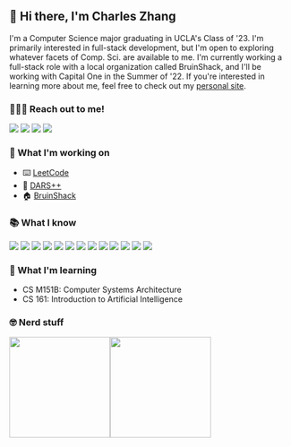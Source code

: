 ## 👋 Hi there, I'm Charles Zhang
I'm a Computer Science major graduating in UCLA's Class of '23. I'm primarily interested in full-stack development, but I'm open to exploring whatever facets of Comp. Sci. are available to me. I'm currently working a full-stack role with a local organization called BruinShack, and I'll be working with Capital One in the Summer of '22. If you're interested in learning more about me, feel free to check out my [personal site](https://czhangy.io).

### 🙋🏻‍♂️ Reach out to me!
[<img src="https://img.shields.io/badge/Instagram-E4405F?style=for-the-badge&logo=instagram&logoColor=white" />](https://www.instagram.com/c.zhangg/)
[<img src="https://img.shields.io/badge/LinkedIn-0077B5?style=for-the-badge&logo=linkedin&logoColor=white" />](https://www.linkedin.com/in/charles-zhang-14746519b/)
[<img src="https://img.shields.io/badge/Twitter-1DA1F2?style=for-the-badge&logo=twitter&logoColor=white" />](https://twitter.com/czhangy_)
[<img src="https://img.shields.io/badge/Facebook-1877F2?style=for-the-badge&logo=facebook&logoColor=white" />](https://www.facebook.com/charles.zhang.14268769/)

### 📌 What I'm working on
- ⌨️ [LeetCode](https://leetcode.com/czhangy/)
- 📖 [DARS++](https://darsplusplus.herokuapp.com)
- 🏠 [BruinShack](https://bruinshack.com)

### 📚 What I know
<img src="https://img.shields.io/badge/HTML5-E34F26?style=for-the-badge&logo=html5&logoColor=white" />    <img src="https://img.shields.io/badge/CSS3-1572B6?style=for-the-badge&logo=css3&logoColor=white" />    <img src="https://img.shields.io/badge/JavaScript-323330?style=for-the-badge&logo=javascript&logoColor=F7DF1E" />
<img src="https://img.shields.io/badge/C%2B%2B-00599C?style=for-the-badge&logo=c%2B%2B&logoColor=white" />  <img src="https://img.shields.io/badge/Python-FFD43B?style=for-the-badge&logo=python&logoColor=darkgreen" />   <img src="https://img.shields.io/badge/React-20232A?style=for-the-badge&logo=react&logoColor=61DAFB" />    <img src="https://img.shields.io/badge/Vue.js-35495E?style=for-the-badge&logo=vuedotjs&logoColor=4FC08D" />    <img src="https://img.shields.io/badge/npm-CB3837?style=for-the-badge&logo=npm&logoColor=white" />     <img src="https://img.shields.io/badge/Node.js-339933?style=for-the-badge&logo=nodedotjs&logoColor=white" />   <img src="https://img.shields.io/badge/Express.js-000000?style=for-the-badge&logo=express&logoColor=white" />    <img src="https://img.shields.io/badge/Sass-CC6699?style=for-the-badge&logo=sass&logoColor=white" />    <img src="https://img.shields.io/badge/MongoDB-4EA94B?style=for-the-badge&logo=mongodb&logoColor=white" />  <img src="https://img.shields.io/badge/MySQL-005C84?style=for-the-badge&logo=mysql&logoColor=white" />

### 📝 What I'm learning
- CS M151B: Computer Systems Architecture
- CS 161: Introduction to Artificial Intelligence

### 🤓 Nerd stuff
<img height="180em" src="https://github-readme-stats.vercel.app/api?username=czhangy&show_icons=true&hide_border=true&&count_private=true&include_all_commits=true" /><img height="180em" src="https://github-readme-stats.vercel.app/api/top-langs/?username=czhangy" />

